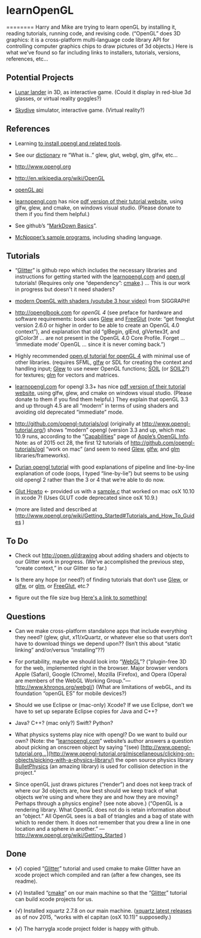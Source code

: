 # learnOpenGL
========
Harry and Mike are trying to learn openGL by installing it, reading tutorials, running code, and revising code. (“OpenGL” does 3D graphics: it is a cross-platform multi-language code library API for controlling computer graphics chips to draw pictures of 3d objects.) Here is what we’ve found so far including links to installers, tutorials, versions, references, etc...


Potential Projects
-----------------
* [Lunar lander](http://www.nasa.gov/multimedia/imagegallery/image_gallery_2104.html) in 3D, as interactive game. (Could it display in red-blue 3d glasses, or virtual reality goggles?)

* [Skydive](http://www.uspa.org) simulator, interactive game. (Virtual reality?)



References 
--------
* Learning [to install opengl and related tools](http://github.com/mroam/learnOpenGL/blob/master/install-opengl.md).

* See our [dictionary](http://github.com/mroam/learnOpenGL/blob/master/dictionary.md) re “What is..” glew, glut, webgl, glm, glfw, etc...

* http://www.opengl.org

* http://en.wikipedia.org/wiki/OpenGL

* [openGL api](http://docs.gl)

* [learnopengl.com](http://learnopengl.com) has nice [pdf version of their tutorial website](http://learnopengl.com/#!Offline-book), using glfw, glew, and cmake, on windows visual studio. (Please donate to them if you find them helpful.)

* See github’s “[MarkDown Basics](http://help.github.com/articles/markdown-basics/)”.

* [McNopper’s sample programs](http://github.com/McNopper), including shading language.


Tutorials
--------
* “[Glitter](http://github.com/Polytonic/Glitter)” is github repo which includes the necessary libraries and instructions for getting started with the [learnopengl.com](http://learnopengl.com) and [open.gl](http://open.gl) tutorials! (Requires only one “dependency”: [cmake](http://www.cmake.org/download/).) ... This is our work in progress but doesn't it need shaders?

* [modern OpenGL with shaders (youtube 3 hour video)](http://youtu.be/6-9XFm7XAT8) from SIGGRAPH!

* http://openglbook.com for *openGL 4* (see preface for hardware and software requirements: book uses [Glew](http://glew.sourceforge.net) and [FreeGlut](http://freeglut.sourceforge.net) (note: “get freeglut version 2.6.0 or higher in order to be able to create an OpenGL 4.0 context”), and explanation that old “glBegin, glEnd, glVertex3f, and glColor3f ... are not present in the OpenGL 4.0 Core Profile. Forget ... ‘immediate mode’ OpenGL ... since it is never coming back.”)

* Highly recommended [open.gl tutorial for openGL 4](http://open.gl) with minimal use of other libraries. (requires SFML, [glfw](http://www.glfw.org/) or SDL for creating the context and handling input; [Glew](http://glew.sourceforge.net) to use newer OpenGL functions; [SOIL](http://www.lonesock.net/soil.html) (or [SOIL2](http://bitbucket.org/SpartanJ/soil2)?) for textures; [glm](http://glm.g-truc.net/) for vectors and matrices.

* [learnopengl.com](http://learnopengl.com) for opengl 3.3+ has nice [pdf version of their tutorial website](http://learnopengl.com/#!Offline-book), using glfw, glew, and cmake on windows visual studio. (Please donate to them if you find them helpful.) They explain that openGL 3.3 and up through 4.5 are all “modern” in terms of using shaders and avoiding old deprecated “immediate” mode.

* http://github.com/opengl-tutorials/ogl (originally at http://www.opengl-tutorial.org/) shows “modern” opengl (version 3.3 and up, which mac 10.9 runs, according to the “[Capabilities](http://developer.apple.com/opengl/capabilities/index.html)” page of [Apple’s OpenGL Info](http://developer.apple.com/library/mac/documentation/GraphicsImaging/Conceptual/OpenGL-MacProgGuide/opengl_intro/opengl_intro.html). Note: as of 2015 oct 28, the first 12 tutorials of http://github.com/opengl-tutorials/ogl “work on mac” (and seem to need [Glew](http://glew.sourceforge.net), [glfw](http://www.glfw.org/), and [glm](http://glm.g-truc.net/) libraries/frameworks).

* [Durian opengl tutorial](http://duriansoftware.com/joe/An-intro-to-modern-OpenGL.-Table-of-Contents.html) with good explanations of pipeline and line-by-line explanation of code (oops, I typed “line-by-lie”) but seems to be using old opengl 2 rather than the 3 or 4 that we’re able to do now.
 
* [Glut Howto](http://web.eecs.umich.edu/~sugih/courses/eecs487/glut-howto/) <- provided us with a [sample.c](http://web.eecs.umich.edu/%7Esugih/courses/eecs487/glut-howto/sample.c) that worked on mac osX 10.10 in xcode 7! (Uses GLUT code deprecated since osX 10.9.) 

* (more are listed and described at http://www.opengl.org/wiki/Getting_Started#Tutorials_and_How_To_Guides )


To Do
--------
* Check out http://open.gl/drawing about adding shaders and objects to our Glitter work in progress. (We’ve accomplished the previous step, “create context,” in our Glitter so far.)

* Is there any hope (or need?) of finding tutorials that don’t use [Glew](http://glew.sourceforge.net), or [glfw](http://www.glfw.org/), or [glm](http://glm.g-truc.net/), or [FreeGlut](http://freeglut.sourceforge.net), etc.?

* figure out the file size bug [Here's a link to something!](http://superuser.com/questions/382120/mac-os-x-not-reporting-directory-sizes-correctly)

Questions
--------
* Can we make cross-platform standalone apps that include everything they need? (glew, glut, x11/xQuartz, or whatever else so that users don’t have to download things we depend upon?? (Isn’t this about “static linking” and/or/versus “installing”??)

* For portability, maybe we should look into “[WebGL](http://www.khronos.org/webgl/)”? (“plugin-free 3D for the web, implemented right in the browser. Major browser vendors Apple (Safari), Google (Chrome), Mozilla (Firefox), and Opera (Opera) are members of the WebGL Working Group.”—http://www.khronos.org/webgl/) (What are limitations of webGL, and its foundation “openGL ES” for mobile devices?) 

* Should we use Eclipse or (mac-only) Xcode? If we use Eclipse, don’t we have to set up separate Eclipse copies for Java and C++?

* Java? C++? (mac only?) Swift? Python?

* What physics systems play nice with opengl? Do we want to build our own? (Note: the “[learnopengl.com](http://learnopengl.com)” website’s author answers a question about picking an onscreen object by saying “(see) [http://www.opengl-tutorial.org...](http://www.opengl-tutorial.org/miscellaneous/clicking-on-objects/picking-with-a-physics-library/) the open source physics library [BulletPhysics](http://bulletphysics.org/) (an amazing library) is used for collision detection in the project.”

* Since openGL just draws pictures (“render”) and does not keep track of where our 3d objects are, how best should we keep track of what objects we’re using and where they are and how they are moving? Perhaps through a physics engine? (see note above.) (“OpenGL is a rendering library. What OpenGL does not do is retain information about an “object.” All OpenGL sees is a ball of triangles and a bag of state with which to render them. It does not remember that you drew a line in one location and a sphere in another.” —http://www.opengl.org/wiki/Getting_Started )


Done
----------
* (√) copied “[Glitter](http://github.com/Polytonic/Glitter)” tutorial and used cmake to make Glitter have an xcode project which compiled and ran (after a few changes, see its readme).

* (√) Installed “[cmake](http://www.cmake.org/download/)” on our main machine so that the “[Glitter](http://github.com/Polytonic/Glitter)” tutorial can build xcode projects for us.
 
* (√) Installed xquartz 2.7.8 on our main machine. ([xquartz latest releases](http://xquartz.macosforge.org/trac/wiki/Releases) as of nov 2015, “works with el capitan (osX 10.11)” supposedly.)

* (√) The harrygla xcode project folder is happy with github.

